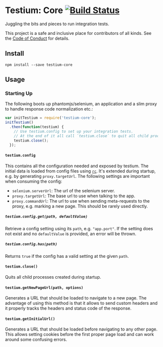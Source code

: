# Testium: Core [![Build Status](https://travis-ci.org/testiumjs/testium-core.svg?branch=master)](https://travis-ci.org/testiumjs/testium-core)

Juggling the bits and pieces to run integration tests.

This project is a safe and inclusive place
for contributors of all kinds.
See the [Code of Conduct](CODE_OF_CONDUCT.md)
for details.

## Install

```
npm install --save testium-core
```

## Usage

### Starting Up

The following boots up phantomjs/selenium, an application
and a slim proxy to handle response code normalization etc.:

```js
var initTestium = require('testium-core');
initTestium()
  .then(function(testium) {
    // Use testium.config to set up your integration tests.
    // At the end of it all call `testium.close` to quit all child processes.
    testium.close();
  });
```


#### `testium.config`

This contains all the configuration needed and exposed by testium.
The initial data is loaded from config files using [`rc`](https://www.npmjs.com/package/rc).
It's extended during startup, e.g. by generating `proxy.targetUrl`.
The following settings are important when consuming the config:

* `selenium.serverUrl`: The url of the selenium server.
* `proxy.targetUrl`: The base url to use when talking to the app.
* `proxy.commandUrl`: The url to use when sending meta-requests to the proxy,
  e.g. marking a new page. This should be rarely used directly.


##### `testium.config.get(path, defaultValue)`

Retrieve a config setting using its `path`, e.g. `"app.port"`.
If the setting does not exist and no `defaultValue` is provided,
an error will be thrown.


##### `testium.config.has(path)`

Returns `true` if the config has a valid setting at the given `path`.


#### `testium.close()`

Quits all child processes created during startup.


#### `testium.getNewPageUrl(path, options)`

Generates a URL that should be loaded to navigate to a new page.
The advantage of using this method is that it allows to send custom headers
and it properly tracks the headers and status code of the response.


#### `testium.getInitialUrl()`

Generates a URL that should be loaded before navigating to any other page.
This allows setting cookies before the first proper page load
and can work around some confusing errors.

